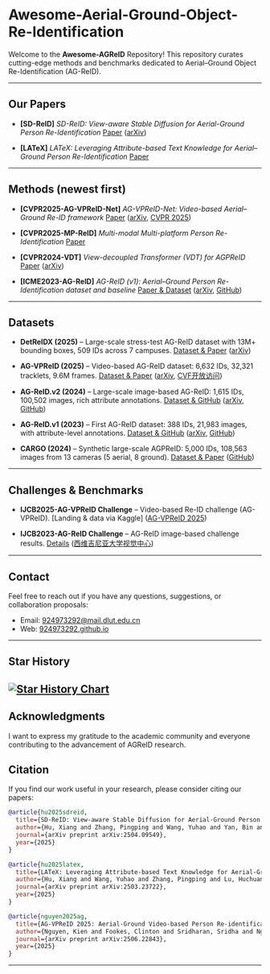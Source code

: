 # Awesome-Aerial-Ground-Object-Re-Identification

Welcome to the **Awesome-AGReID** Repository! This repository curates cutting-edge methods and benchmarks dedicated to Aerial–Ground Object Re-Identification (AG-ReID).

---

## Our Papers

* **\[SD-ReID]**
  *SD-ReID: View-aware Stable Diffusion for Aerial-Ground Person Re-Identification*
  [Paper](https://arxiv.org/abs/2504.09549) ([arXiv][1])

* **\[LATeX]**
  *LATeX: Leveraging Attribute-based Text Knowledge for Aerial–Ground Person Re-Identification*
  [Paper](https://arxiv.org/abs/2503.23722)

---

## Methods (newest first)

* **\[CVPR2025-AG-VPReID-Net]**
  *AG-VPReID-Net: Video-based Aerial–Ground Re-ID framework*
  [Paper](https://arxiv.org/abs/2503.08121) ([arXiv][2], [CVPR 2025][3])

* **\[CVPR2025-MP-ReID]**
  *Multi-modal Multi-platform Person Re-Identification*
  [Paper](https://arxiv.org/abs/2503.17096)

* **\[CVPR2024-VDT]**
  *View-decoupled Transformer (VDT) for AGPReID*
  [Paper](https://arxiv.org/abs/2403.14513) ([arXiv][4])

* **\[ICME2023-AG-ReID]**
  *AG-ReID (v1): Aerial–Ground Person Re-Identification dataset and baseline*
  [Paper & Dataset](https://arxiv.org/abs/2303.08597) ([arXiv][5], [GitHub][6])

---

## Datasets

* **DetReIDX (2025)** – Large-scale stress-test AG-ReID dataset with 13M+ bounding boxes, 509 IDs across 7 campuses. [Dataset & Paper](https://arxiv.org/html/2505.04793v1) ([arXiv][7])

* **AG-VPReID (2025)** – Video-based AG-ReID dataset: 6,632 IDs, 32,321 tracklets, 9.6M frames. [Dataset & Paper](https://arxiv.org/abs/2503.08121) ([arXiv][2], [CVF开放访问][8])

* **AG-ReID.v2 (2024)** – Large-scale image-based AG-ReID: 1,615 IDs, 100,502 images, rich attribute annotations. [Dataset & GitHub](https://github.com/huynguyen792/AG-ReID.v2) ([arXiv][9], [GitHub][10])

* **AG-ReID.v1 (2023)** – First AG-ReID dataset: 388 IDs, 21,983 images, with attribute-level annotations. [Dataset & GitHub](https://github.com/huynguyen792/AG-ReID) ([arXiv][5], [GitHub][6])

* **CARGO (2024)** – Synthetic large-scale AGPReID: 5,000 IDs, 108,563 images from 13 cameras (5 aerial, 8 ground). [Dataset & Paper](https://github.com/LinlyAC/VDT-AGPReID) ([GitHub][11])

---

## Challenges & Benchmarks

* **IJCB2025-AG-VPReID Challenge** – Video-based Re-ID challenge (AG-VPReID). \[Landing & data via Kaggle] ([AG-VPReID 2025][12])

* **IJCB2023-AG-ReID Challenge** – AG-ReID image-based challenge results. [Details](https://vision.csee.wvu.edu/publications/nguyen23ijcb.pdf) ([西维吉尼亚大学视觉中心][13])

---

## Contact

Feel free to reach out if you have any questions, suggestions, or collaboration proposals:

* Email: [924973292@mail.dlut.edu.cn](mailto:924973292@mail.dlut.edu.cn)
* Web: [924973292.github.io](https://924973292.github.io)

---

## Star History

[![Star History Chart](https://api.star-history.com/svg?repos=924973292/Awesome-Aerial-Ground-Object-Re-Identification&type=Date)](https://www.star-history.com/#924973292/Awesome-Aerial-Ground-Object-Re-Identification&Date)
---

## Acknowledgments

I want to express my gratitude to the academic community and everyone contributing to the advancement of AGReID research.

## Citation
If you find our work useful in your research, please consider citing our papers:

```bibtex
@article{hu2025sdreid,
  title={SD-ReID: View-aware Stable Diffusion for Aerial-Ground Person Re-Identification},
  author={Hu, Xiang and Zhang, Pingping and Wang, Yuhao and Yan, Bin and Lu, Huchuan},
  journal={arXiv preprint arXiv:2504.09549},
  year={2025}
}

@article{hu2025latex,
  title={LATeX: Leveraging Attribute-based Text Knowledge for Aerial-Ground Person Re-Identification},
  author={Hu, Xiang and Wang, Yuhao and Zhang, Pingping and Lu, Huchuan},
  journal={arXiv preprint arXiv:2503.23722},
  year={2025}
}

@article{nguyen2025ag,
  title={AG-VPReID 2025: Aerial-Ground Video-based Person Re-identification Challenge Results},
  author={Nguyen, Kien and Fookes, Clinton and Sridharan, Sridha and Nguyen, Huy and Liu, Feng and Liu, Xiaoming and Ross, Arun and Michalski, Dana and Endrei, Tam{\'a}s and DeAndres-Tame, Ivan and others},
  journal={arXiv preprint arXiv:2506.22843},
  year={2025}
}
```

---

[1]: https://arxiv.org/html/2504.09549v1?utm_source=chatgpt.com "SD-ReID: View-aware Stable Diffusion for Aerial-Ground Person Re ..."
[2]: https://arxiv.org/abs/2503.08121?utm_source=chatgpt.com "AG-VPReID: A Challenging Large-Scale Benchmark for Aerial-Ground Video-based Person Re-Identification"
[3]: https://cvpr.thecvf.com/virtual/2025/poster/33154?utm_source=chatgpt.com "CVPR Poster AG-VPReID: A Challenging Large-Scale Benchmark ..."
[4]: https://arxiv.org/abs/2403.14513?utm_source=chatgpt.com "View-decoupled Transformer for Person Re-identification under Aerial-ground Camera Network"
[5]: https://arxiv.org/abs/2303.08597?utm_source=chatgpt.com "Aerial-Ground Person Re-ID"
[6]: https://github.com/huynguyen792/AG-ReID?utm_source=chatgpt.com "huynguyen792/AG-ReID - GitHub"
[7]: https://arxiv.org/html/2505.04793v1?utm_source=chatgpt.com "A Stress-Test Dataset for Real-World UAV-Based Person Recognition"
[8]: https://openaccess.thecvf.com/content/CVPR2025/papers/Nguyen_AG-VPReID_A_Challenging_Large-Scale_Benchmark_for_Aerial-Ground_Video-based_Person_Re-Identification_CVPR_2025_paper.pdf?utm_source=chatgpt.com "[PDF] AG-VPReID: A Challenging Large-Scale Benchmark for Aerial ..."
[9]: https://arxiv.org/abs/2401.02634?utm_source=chatgpt.com "AG-ReID.v2: Bridging Aerial and Ground Views for Person Re-identification"
[10]: https://github.com/huynguyen792/AG-ReID.v2?utm_source=chatgpt.com "huynguyen792/AG-ReID.v2 - GitHub"
[11]: https://github.com/LinlyAC/VDT-AGPReID?utm_source=chatgpt.com "LinlyAC/VDT-AGPReID: View-decoupled Transformer for ... - GitHub"
[12]: https://agvpreid25.github.io/?utm_source=chatgpt.com "AG-VPReID 2025"
[13]: https://vision.csee.wvu.edu/publications/nguyen23ijcb.pdf?utm_source=chatgpt.com "[PDF] AG-ReID 2023: Aerial-Ground Person Re-identification Challenge ..."

